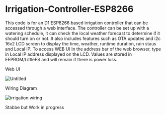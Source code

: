  # Irrigation-Controller-ESP8266

This code is for an D1 ESP8266 based irrigation controller that can be accessed through a web interface. The controller can be set up with a watering schedule, it can check the local weather forecast to determine if it should turn on or not. It also includes features such as OTA updates and i2c 16x2 LCD screen to display the time, weather, runtime duration, rain staus and Local IP. 
To access WEB UI In the address bar of the web browser, type in Local IP address displayed on the LCD. Values are stored in EEPROM/LittleFS and will remain if there is power loss. 

Web UI

![Untitled](https://github.com/numerik11/Irrigation-Controller-ESP8266/assets/72150418/7566a5aa-3720-4856-a2ba-c94b09ff411b)

Wiring Diagram

![irrigation wiring](https://github.com/numerik11/Irrigation-Controller-ESP8266/assets/72150418/6b4913b3-875e-4109-a8c5-3d0383b6f5c4)

Stabbe but Work in progress
